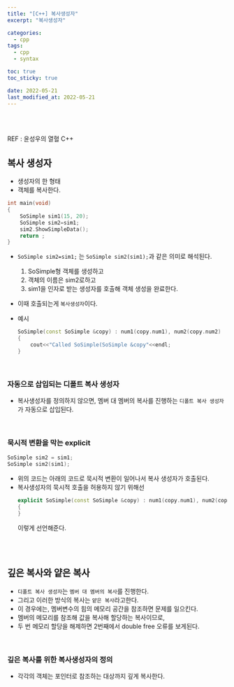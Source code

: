 ```yaml
---
title: "[C++] 복사생성자"
excerpt: "복사생성자"

categories:
  - cpp
tags:
  - cpp
  - syntax

toc: true
toc_sticky: true

date: 2022-05-21
last_modified_at: 2022-05-21
---
```


<br>
<br>

REF : 윤성우의 열혈 C++

## 복사 생성자

- 생성자의 한 형태
- 객체를 복사한다.

```cpp
int main(void)
{
	SoSimple sim1(15, 20);
	SoSimple sim2=sim1;
	sim2.ShowSimpleData();
	return ;
}
```

- `SoSimple sim2=sim1;` 는 `SoSimple sim2(sim1);`과 같은 의미로 해석된다. 
	1. SoSimple형 객체를 생성하고
	2. 객체의 이름은 sim2로하고
	3. sim1을 인자로 받는 생성자를 호출해 객체 생성을 완료한다.
- 이때 호출되는게 `복사생성자`이다.

- 예시  
	```cpp
	SoSimple(const SoSimple &copy) : num1(copy.num1), num2(copy.num2)
	{
		cout<<"Called SoSimple(SoSimple &copy"<<endl;
	}
	```

<br>

### 자동으로 삽입되는 디폴트 복사 생성자

- 복사생성자를 정의하지 않으면, 멤버 대 멤버의 복사를 진행하는 `디폴트 복사 생성자`가 자동으로 삽입된다.
 
 <br>

 ### 묵시적 변환을 막는 explicit

 ```cpp
 SoSimple sim2 = sim1;
 SoSimple sim2(sim1);
 ```
 - 위의 코드는 아래의 코드로 묵시적 변환이 일어나서 복사 생성자가 호출된다.  
 - 복사생성자의 묵시적 호출을 허용하지 않기 위해선  
	```cpp
	explicit SoSimple(const SoSimple &copy) : num1(copy.num1), num2(copy.num2)
	{
	}
	```
	이렇게 선언해준다.


<br>
<br>

## 깊은 복사와 얕은 복사

- `디폴트 복사 생성자`는 `멤버 대 멤버의 복사`를 진행한다.
- 그리고 이러한 방식의 복사는 `얕은 복사`라고한다.
- 이 경우에는, 멤버변수의 힘의 메모리 공간을 참조하면 문제를 일으킨다.
- 멤버의 메모리를 참조해 값을 복사해 할당하는 복사이므로, 
- 두 번 메모리 할당을 해제하면 2번째에서 double free 오류를 보게된다.

<br>

### 깊은 복사를 위한 복사생성자의 정의

- 각각의 객체는 포인터로 참조하는 대상까지 깊게 복사한다. 







